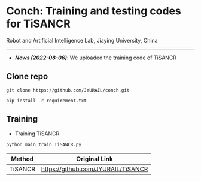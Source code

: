# Conch: Training and testing codes for TiSANCR

Robot and Artificial Intelligence Lab, Jiaying University, China

---

- ***News (2022-08-06)***: We uploaded the training code of TiSANCR

## Clone repo

```shell
git clone https://github.com/JYURAIL/conch.git
```
```shell
pip install -r requirement.txt
```

## Training

- Training TiSANCR
```shell
python main_train_TiSANCR.py
```

|Method|Original Link|
|---|---|
|TiSANCR|https://github.com/JYURAIL/TiSANCR|